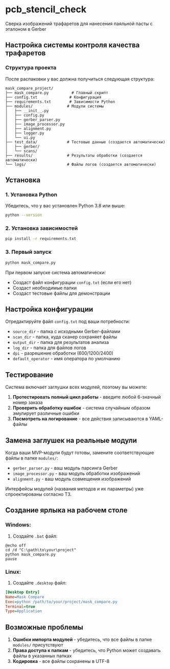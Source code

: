 # pcb_stencil_check
Сверка изображений трафаретов для нанесения паяльной пасты с эталоном в Gerber

## Настройка системы контроля качества трафаретов

### Структура проекта

После распаковки у вас должна получиться следующая структура:

```
mask_compare_project/
├── mask_compare.py          # Главный скрипт
├── config.txt              # Конфигурация
├── requirements.txt        # Зависимости Python
├── modules/               # Модули системы
│   ├── __init__.py
│   ├── config.py
│   ├── gerber_parser.py
│   ├── image_processor.py
│   ├── alignment.py
│   ├── logger.py
│   └── ui.py
├── test_data/             # Тестовые данные (создается автоматически)
│   ├── gerber/
│   └── scans/
├── results/               # Результаты обработки (создается автоматически)
└── logs/                  # Файлы логов (создается автоматически)
```

## Установка

### 1. Установка Python

Убедитесь, что у вас установлен Python 3.8 или выше:

```bash
python --version
```

### 2. Установка зависимостей

```bash
pip install -r requirements.txt
```

### 3. Первый запуск

```bash
python mask_compare.py
```

При первом запуске система автоматически:
- Создаст файл конфигурации `config.txt` (если его нет)
- Создаст необходимые папки
- Создаст тестовые файлы для демонстрации

## Настройка конфигурации

Отредактируйте файл `config.txt` под ваши потребности:

- `source_dir` - папка с исходными Gerber-файлами
- `scan_dir` - папка, куда сканер сохраняет файлы
- `output_dir` - папка для результатов анализа  
- `log_dir` - папка для файлов логов
- `dpi` - разрешение обработки (600/1200/2400)
- `default_operator` - имя оператора по умолчанию

## Тестирование

Система включает заглушки всех модулей, поэтому вы можете:

1. **Протестировать полный цикл работы** - введите любой 6-значный номер заказа
2. **Проверить обработку ошибок** - система случайным образом эмулирует различные ошибки
3. **Посмотреть на логирование** - все действия записываются в YAML-файлы

## Замена заглушек на реальные модули

Когда ваши MVP-модули будут готовы, замените соответствующие файлы в папке `modules/`:

- `gerber_parser.py` - ваш модуль парсинга Gerber
- `image_processor.py` - ваш модуль обработки изображений  
- `alignment.py` - ваш модуль совмещения изображений

Интерфейсы модулей (названия методов и их параметры) уже спроектированы согласно ТЗ.

## Создание ярлыка на рабочем столе

### Windows:
1. Создайте `.bat` файл:
```batch
@echo off
cd /d "C:\path\to\your\project"
python mask_compare.py
pause
```

### Linux:
1. Создайте `.desktop` файл:
```ini
[Desktop Entry]
Name=Mask Compare
Exec=python /path/to/your/project/mask_compare.py
Terminal=true
Type=Application
```

## Возможные проблемы

1. **Ошибки импорта модулей** - убедитесь, что все файлы в папке `modules/` присутствуют
2. **Права доступа к папкам** - убедитесь, что Python может создавать файлы в указанных папках
3. **Кодировка** - все файлы сохранены в UTF-8
